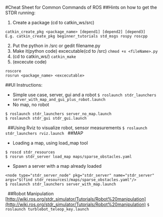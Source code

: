 #Cheat Sheet for Common Commands of ROS
##Hints on how to get the STDR running:
1. Create a package (cd to catkin_ws/src)
```
catkin_create_pkg <package_name> [depend1] [depend2] [depend3]
E.g. catkin_create_pkg beginner_tutorials std_msgs rospy roscpp
```
2. Put the python in <pkg>/src or gedit filename.py
3. Make it(python code) excecutable(cd to <pkg>/src)
`chmod +x <fileName>.py`
4. (cd to catkin_ws/)
`catkin_make`
5. (excecute code)
```
roscore
rosrun <package_name> <excecutable>
```

##UI Instructions:
- Simple use case, server, gui and a robot
`$ roslaunch stdr_launchers server_with_map_and_gui_plus_robot.launch`
- No map, no robot
```
$ roslaunch stdr_launchers server_no_map.launch
$ roslaunch stdr_gui stdr_gui.launch
```
 
##Using Rviz to visualize robot, sensor measurements
`$ roslaunch stdr_launchers rviz.launch`
 
##MAP
- Loading a map, using load_map tool
```
$ roscd stdr_resources
$ rosrun stdr_server load_map maps/sparse_obstacles.yaml
```
- Spawn a server with a map already loaded
```
<node type="stdr_server_node" pkg="stdr_server" name="stdr_server" args="$(find stdr_resources)/maps/sparse_obstacles.yaml"/>
$ roslaunch stdr_launchers server_with_map.launch
```
 
##Robot Manipulation
[http://wiki.ros.org/stdr_simulator/Tutorials/Robot%20manipulation](http://wiki.ros.org/stdr_simulator/Tutorials/Robot%20manipulation)
`$ roslaunch turblebot_teleop_key.launch`
